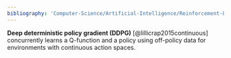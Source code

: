 ```yaml
---
bibliography: 'Computer-Science/Artificial-Intelligence/Reinforcement-Learning/papers.bib'
---
```


**Deep deterministic policy gradient (DDPG)** [@lillicrap2015continuous] concurrently learns a Q-function and a policy using off-policy data for environments with continuous action spaces.